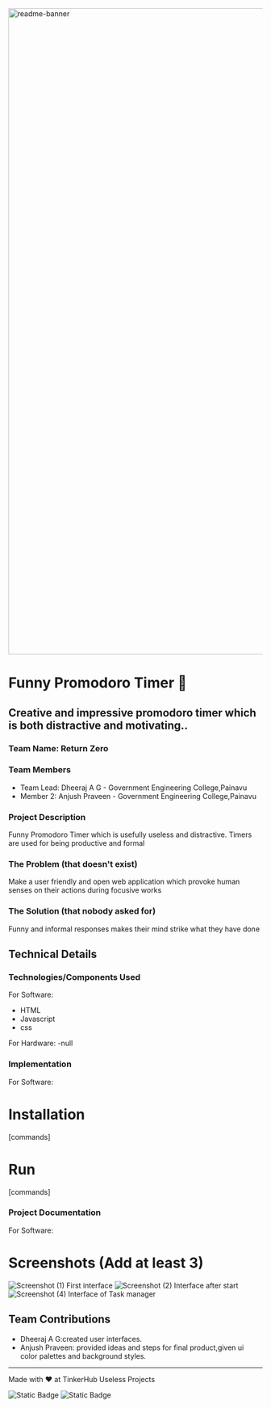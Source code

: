 <img width="1280" alt="readme-banner" src="https://github.com/user-attachments/assets/35332e92-44cb-425b-9dff-27bcf1023c6c">

# Funny Promodoro Timer 🎯


## Creative and impressive promodoro timer which is both distractive and motivating..
### Team Name: Return Zero


### Team Members
- Team Lead: Dheeraj A G - Government Engineering College,Painavu
- Member 2: Anjush Praveen - Government Engineering College,Painavu

### Project Description
Funny Promodoro Timer which is usefully useless and distractive.
Timers are used for being productive and formal 



### The Problem (that doesn't exist)
Make a user friendly and open web application which provoke human senses on their actions during focusive works

### The Solution (that nobody asked for)
Funny and informal responses makes their mind strike what they have done

## Technical Details
### Technologies/Components Used
For Software:
- HTML
- Javascript
- css


For Hardware:
-null

### Implementation
For Software:
# Installation
[commands]

# Run
[commands]

### Project Documentation
For Software:

# Screenshots (Add at least 3)
![Screenshot (1)](https://github.com/user-attachments/assets/d86ff5b0-8cce-4e86-81db-514a78ce6d1f)
First interface
![Screenshot (2)](https://github.com/user-attachments/assets/afa3a54d-0aba-45fd-b704-2408aae78f03)
Interface after start
![Screenshot (4)](https://github.com/user-attachments/assets/52423622-1319-4a3b-8721-508177c2ac92)
Interface of Task manager


## Team Contributions
- Dheeraj A G:created user interfaces.
- Anjush Praveen: provided ideas and steps for final product,given ui color palettes and background styles.

---
Made with ❤️ at TinkerHub Useless Projects 

![Static Badge](https://img.shields.io/badge/TinkerHub-24?color=%23000000&link=https%3A%2F%2Fwww.tinkerhub.org%2F)
![Static Badge](https://img.shields.io/badge/UselessProject--24-24?link=https%3A%2F%2Fwww.tinkerhub.org%2Fevents%2FQ2Q1TQKX6Q%2FUseless%2520Projects)



